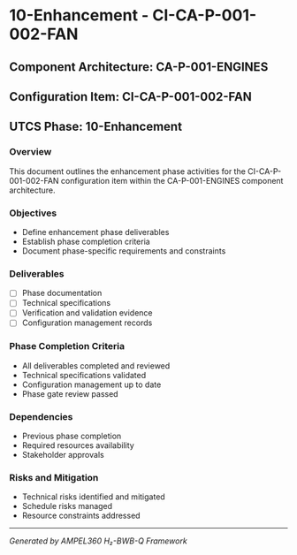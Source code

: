 # 10-Enhancement - CI-CA-P-001-002-FAN

## Component Architecture: CA-P-001-ENGINES
## Configuration Item: CI-CA-P-001-002-FAN
## UTCS Phase: 10-Enhancement

### Overview
This document outlines the enhancement phase activities for the CI-CA-P-001-002-FAN configuration item within the CA-P-001-ENGINES component architecture.

### Objectives
- Define enhancement phase deliverables
- Establish phase completion criteria
- Document phase-specific requirements and constraints

### Deliverables
- [ ] Phase documentation
- [ ] Technical specifications
- [ ] Verification and validation evidence
- [ ] Configuration management records

### Phase Completion Criteria
- All deliverables completed and reviewed
- Technical specifications validated
- Configuration management up to date
- Phase gate review passed

### Dependencies
- Previous phase completion
- Required resources availability
- Stakeholder approvals

### Risks and Mitigation
- Technical risks identified and mitigated
- Schedule risks managed
- Resource constraints addressed

---
*Generated by AMPEL360 H₂-BWB-Q Framework*
